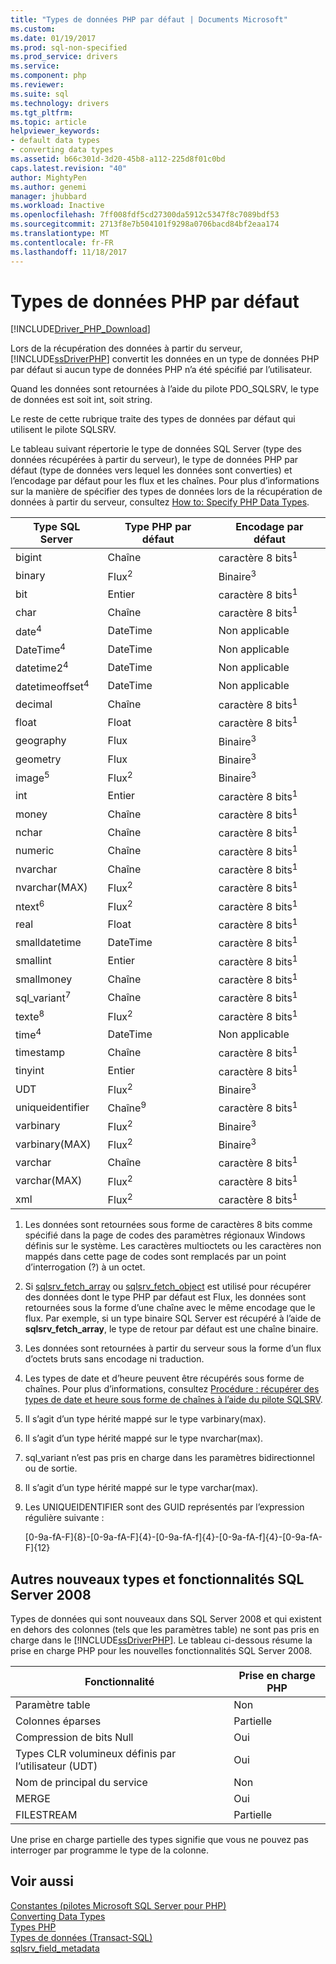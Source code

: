 ```yaml
---
title: "Types de données PHP par défaut | Documents Microsoft"
ms.custom: 
ms.date: 01/19/2017
ms.prod: sql-non-specified
ms.prod_service: drivers
ms.service: 
ms.component: php
ms.reviewer: 
ms.suite: sql
ms.technology: drivers
ms.tgt_pltfrm: 
ms.topic: article
helpviewer_keywords:
- default data types
- converting data types
ms.assetid: b66c301d-3d20-45b8-a112-225d8f01c0bd
caps.latest.revision: "40"
author: MightyPen
ms.author: genemi
manager: jhubbard
ms.workload: Inactive
ms.openlocfilehash: 7ff008fdf5cd27300da5912c5347f8c7089bdf53
ms.sourcegitcommit: 2713f8e7b504101f9298a0706bacd84bf2eaa174
ms.translationtype: MT
ms.contentlocale: fr-FR
ms.lasthandoff: 11/18/2017
---
```

# <a name="default-php-data-types"></a>Types de données PHP par défaut
[!INCLUDE[Driver_PHP_Download](../../includes/driver_php_download.md)]

Lors de la récupération des données à partir du serveur, [!INCLUDE[ssDriverPHP](../../includes/ssdriverphp_md.md)] convertit les données en un type de données PHP par défaut si aucun type de données PHP n’a été spécifié par l’utilisateur.  
  
Quand les données sont retournées à l’aide du pilote PDO_SQLSRV, le type de données est soit int, soit string.  
  
Le reste de cette rubrique traite des types de données par défaut qui utilisent le pilote SQLSRV.  
  
Le tableau suivant répertorie le type de données SQL Server (type des données récupérées à partir du serveur), le type de données PHP par défaut (type de données vers lequel les données sont converties) et l’encodage par défaut pour les flux et les chaînes. Pour plus d’informations sur la manière de spécifier des types de données lors de la récupération de données à partir du serveur, consultez [How to: Specify PHP Data Types](../../connect/php/how-to-specify-php-data-types.md).  
  
|Type SQL Server|Type PHP par défaut|Encodage par défaut|  
|-------------------|--------------------|--------------------|  
|bigint|Chaîne|caractère 8 bits<sup>1</sup>|  
|binary|Flux<sup>2</sup>|Binaire<sup>3</sup>|  
|bit|Entier|caractère 8 bits<sup>1</sup>|  
|char|Chaîne|caractère 8 bits<sup>1</sup>|  
|date<sup>4</sup>|DateTime|Non applicable|  
|DateTime<sup>4</sup>|DateTime|Non applicable|  
|datetime2<sup>4</sup>|DateTime|Non applicable|  
|datetimeoffset<sup>4</sup>|DateTime|Non applicable|  
|decimal|Chaîne|caractère 8 bits<sup>1</sup>|  
|float|Float|caractère 8 bits<sup>1</sup>|  
|geography|Flux|Binaire<sup>3</sup>|  
|geometry|Flux|Binaire<sup>3</sup>|  
|image<sup>5</sup>|Flux<sup>2</sup>|Binaire<sup>3</sup>|  
|int|Entier|caractère 8 bits<sup>1</sup>|  
|money|Chaîne|caractère 8 bits<sup>1</sup>|  
|nchar|Chaîne|caractère 8 bits<sup>1</sup>|  
|numeric|Chaîne|caractère 8 bits<sup>1</sup>|  
|nvarchar|Chaîne|caractère 8 bits<sup>1</sup>|  
|nvarchar(MAX)|Flux<sup>2</sup>|caractère 8 bits<sup>1</sup>|  
|ntext<sup>6</sup>|Flux<sup>2</sup>|caractère 8 bits<sup>1</sup>|  
|real|Float|caractère 8 bits<sup>1</sup>|  
|smalldatetime|DateTime|caractère 8 bits<sup>1</sup>|  
|smallint|Entier|caractère 8 bits<sup>1</sup>|  
|smallmoney|Chaîne|caractère 8 bits<sup>1</sup>|  
|sql_variant<sup>7</sup>|Chaîne|caractère 8 bits<sup>1</sup>|  
|texte<sup>8</sup>|Flux<sup>2</sup>|caractère 8 bits<sup>1</sup>|  
|time<sup>4</sup>|DateTime|Non applicable|  
|timestamp|Chaîne|caractère 8 bits<sup>1</sup>|  
|tinyint|Entier|caractère 8 bits<sup>1</sup>|  
|UDT|Flux<sup>2</sup>|Binaire<sup>3</sup>|  
|uniqueidentifier|Chaîne<sup>9</sup>|caractère 8 bits<sup>1</sup>|  
|varbinary|Flux<sup>2</sup>|Binaire<sup>3</sup>|  
|varbinary(MAX)|Flux<sup>2</sup>|Binaire<sup>3</sup>|  
|varchar|Chaîne|caractère 8 bits<sup>1</sup>|  
|varchar(MAX)|Flux<sup>2</sup>|caractère 8 bits<sup>1</sup>|
|xml|Flux<sup>2</sup>|caractère 8 bits<sup>1</sup>|  
  

1.  Les données sont retournées sous forme de caractères 8 bits comme spécifié dans la page de codes des paramètres régionaux Windows définis sur le système. Les caractères multioctets ou les caractères non mappés dans cette page de codes sont remplacés par un point d’interrogation (?) à un octet.  
  
2.  Si [sqlsrv_fetch_array](../../connect/php/sqlsrv-fetch-array.md) ou [sqlsrv_fetch_object](../../connect/php/sqlsrv-fetch-object.md) est utilisé pour récupérer des données dont le type PHP par défaut est Flux, les données sont retournées sous la forme d’une chaîne avec le même encodage que le flux. Par exemple, si un type binaire SQL Server est récupéré à l’aide de **sqlsrv_fetch_array**, le type de retour par défaut est une chaîne binaire.  
  
3.  Les données sont retournées à partir du serveur sous la forme d’un flux d’octets bruts sans encodage ni traduction.  

4.  Les types de date et d’heure peuvent être récupérés sous forme de chaînes. Pour plus d’informations, consultez [Procédure : récupérer des types de date et heure sous forme de chaînes à l’aide du pilote SQLSRV](../../connect/php/how-to-retrieve-date-and-time-type-as-strings-using-the-sqlsrv-driver.md).  

5.  Il s’agit d’un type hérité mappé sur le type varbinary(max).

6. Il s’agit d’un type hérité mappé sur le type nvarchar(max).

7.  sql_variant n’est pas pris en charge dans les paramètres bidirectionnel ou de sortie.

8.  Il s’agit d’un type hérité mappé sur le type varchar(max).  
  
9.  Les UNIQUEIDENTIFIER sont des GUID représentés par l’expression régulière suivante :  
  
    [0-9a-fA-F]{8}-[0-9a-fA-F]{4}-[0-9a-fA-f]{4}-[0-9a-fA-f]{4}-[0-9a-fA-F]{12}  
 
 
## <a name="other-new-sql-server-2008-data-types-and-features"></a>Autres nouveaux types et fonctionnalités SQL Server 2008  
Types de données qui sont nouveaux dans SQL Server 2008 et qui existent en dehors des colonnes (tels que les paramètres table) ne sont pas pris en charge dans le [!INCLUDE[ssDriverPHP](../../includes/ssdriverphp_md.md)]. Le tableau ci-dessous résume la prise en charge PHP pour les nouvelles fonctionnalités SQL Server 2008.  
  
|Fonctionnalité|Prise en charge PHP|  
|-----------|---------------|  
|Paramètre table|Non|  
|Colonnes éparses|Partielle|  
|Compression de bits Null|Oui|  
|Types CLR volumineux définis par l’utilisateur (UDT)|Oui|  
|Nom de principal du service|Non|  
|MERGE|Oui|  
|FILESTREAM|Partielle|  
  
Une prise en charge partielle des types signifie que vous ne pouvez pas interroger par programme le type de la colonne.  
  
## <a name="see-also"></a>Voir aussi  
[Constantes &#40;pilotes Microsoft SQL Server pour PHP&#41;](../../connect/php/constants-microsoft-drivers-for-php-for-sql-server.md)  
[Converting Data Types](../../connect/php/converting-data-types.md)  
[Types PHP](http://go.microsoft.com/fwlink/?LinkId=109071)  
[Types de données (Transact-SQL)](http://go.microsoft.com/fwlink/?LinkId=109068)  
[sqlsrv_field_metadata](../../connect/php/sqlsrv-field-metadata.md)  
  
